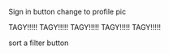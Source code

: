 Sign in button change to profile pic

TAGY!!!!!
TAGY!!!!!
TAGY!!!!!
TAGY!!!!!
TAGY!!!!!

sort a filter button
